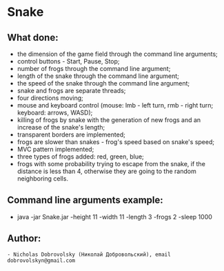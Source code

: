 # Snake

## What done:

- the dimension of the game field through the command line arguments;
- control buttons - Start, Pause, Stop;
- number of frogs through the command line argument;
- length of the snake through the command line argument;
- the speed of the snake through the command line argument;
- snake and frogs are separate threads;
- four directions moving;
- mouse and keyboard control (mouse: lmb - left turn, rmb - right turn; keyboard: arrows, WASD);
- killing of frogs by snake with the generation of new frogs and an increase of the snake's length;
- transparent borders are implemented;
- frogs are slower than snakes - frog's speed based on snake's speed;
- MVC pattern implemented;
- three types of frogs added: red, green, blue;
- frogs with some probability trying to escape from the snake, if the distance is less than 4, otherwise they are going to the random neighboring cells.

## Command line arguments example:
- java -jar Snake.jar -height 11 -width 11 -length 3 -frogs 2 -sleep 1000

## Author:
    - Nicholas Dobrovolsky (Николай Добровольский), email dobrovolskyn@gmail.com
